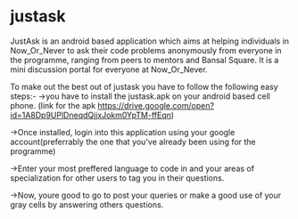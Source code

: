# **justask**


JustAsk is an android based application which aims at helping individuals in Now_Or_Never to ask their
code problems anonymously from everyone in the programme, ranging from peers to mentors and Bansal Square.
It is a mini discussion portal for everyone at Now_Or_Never.

To make out the best out of justask you have to follow the following easy steps:-
->you have to install the justask.apk on your android based cell phone.
(link for the apk https://drive.google.com/open?id=1A8Dp9UPlDneqdQjjxJokm0YpTM-ffEqn)

->Once installed, login into this application using your google account(preferrably the one that you've already
 been using for the programme)
 
->Enter your most preffered language to code in and your areas of specialization for other users to tag you in 
 their questions.
 
->Now, youre good to go to post your queries or make a good use of your gray cells by answering others questions.
